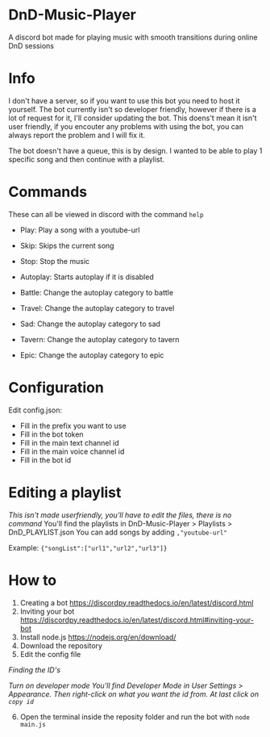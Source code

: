 # DnD-Music-Player
A discord bot made for playing music with smooth transitions during online DnD sessions

# Info
I don't have a server, so if you want to use this bot you need to host it yourself.
The bot currently isn't so developer friendly, however if there is a lot of request for it, I'll consider updating the bot.
This doens't mean it isn't user friendly, if you encouter any problems with using the bot, you can always report the problem and I will fix it.

The bot doesn't have a queue, this is by design. I wanted to be able to play 1 specific song and then continue with a playlist.

# Commands
These can all be viewed in discord with the command `help`

- Play: Play a song with a youtube-url
- Skip: Skips the current song
- Stop: Stop the music
- Autoplay: Starts autoplay if it is disabled

- Battle: Change the autoplay category to battle
- Travel: Change the autoplay category to travel
- Sad: Change the autoplay category to sad
- Tavern: Change the autoplay category to tavern
- Epic: Change the autoplay category to epic

# Configuration
Edit config.json:
- Fill in the prefix you want to use
- Fill in the bot token
- Fill in the main text channel id
- Fill in the main voice channel id
- Fill in the bot id

# Editing a playlist
*This isn't made userfriendly, you'll have to edit the files, there is no command*
You'll find the playlists in DnD-Music-Player > Playlists > DnD_PLAYLIST.json
You can add songs by adding `,"youtube-url"`

Example:
`{"songList":["url1","url2","url3"]}`

# How to
1) Creating a bot
https://discordpy.readthedocs.io/en/latest/discord.html
2) Inviting your bot
https://discordpy.readthedocs.io/en/latest/discord.html#inviting-your-bot
3) Install node.js
https://nodejs.org/en/download/
4) Download the repository
5) Edit the config file

*Finding the ID's*

*Turn on developer mode
You'll find Developer Mode in User Settings > Appearance.
Then right-click on what you want the id from.
At last click on `copy id`*

6) Open the terminal inside the reposity folder and run the bot with `node main.js`
